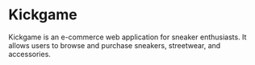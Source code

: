 # Kickgame
Kickgame is an e-commerce web application for sneaker enthusiasts. It allows users to browse and purchase sneakers, streetwear, and accessories.
